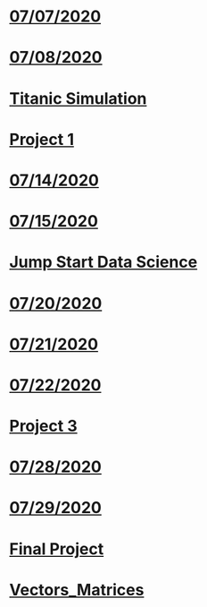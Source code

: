 # [07/07/2020](https://pbrink10.github.io/Paul-Brenkus.github.io/07_07_2020-Response)

# [07/08/2020](https://pbrink10.github.io/Paul-Brenkus.github.io/07_08_2020_Response)

# [Titanic Simulation](https://pbrink10.github.io/Paul-Brenkus.github.io/Titanic_Simulation)

# [Project 1](https://pbrink10.github.io/Paul-Brenkus.github.io/Project_1)

# [07/14/2020](https://pbrink10.github.io/Paul-Brenkus.github.io/07_14_2020_Response)

# [07/15/2020](https://pbrink10.github.io/Paul-Brenkus.github.io/07_15_2020_Response)

# [Jump Start Data Science](https://pbrink10.github.io/Paul-Brenkus.github.io/Jump_Start_Data_Science)

# [07/20/2020](https://pbrink10.github.io/Paul-Brenkus.github.io/07_20_2020_Response)

# [07/21/2020](https://pbrink10.github.io/Paul-Brenkus.github.io/07_21_2020_Responses)

# [07/22/2020](https://pbrink10.github.io/Paul-Brenkus.github.io/07_22_2020_Responses)

# [Project 3](https://pbrink10.github.io/Paul-Brenkus.github.io/Project_3)

# [07/28/2020](https://pbrink10.github.io/Paul-Brenkus.github.io/07_28_2020_Responses)

# [07/29/2020](https://pbrink10.github.io/Paul-Brenkus.github.io/07_29_2020_Responses)

# [Final Project](https://pbrink10.github.io/Paul-Brenkus.github.io/Final_Project)

# [Vectors_Matrices](https://pbrink10.github.io/Paul-Brenkus.github.io/Vectors_Matrices)
